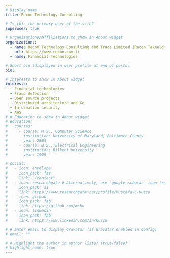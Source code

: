 ```yaml
---
# Display name
title: Recon Technology Consulting

# Is this the primary user of the site?
superuser: true

# Organizations/Affiliations to show in About widget
organizations:
  - name: Recon Technology Consulting and Trade Limited (Recon Teknoloji Danışmanlık ve Ticaret Ltd. Şti.)
    url: https://www.recon.com.tr
  - name: Financial Technologies

# Short bio (displayed in user profile at end of posts)
bio:

# Interests to show in About widget
interests:
  - Financial technologies
  - Fraud detection
  - Open source projects
  - Distributed architecture and Go
  - Information security
  - AWS
# # Education to show in About widget
# education:
#   courses:
#     - course: M.S., Computer Science
#       institution: University of Maryland, Baltimore County
#       year: 2004
#     - course: B.S., Electrical Engineering
#       institution: Bilkent University
#       year: 1999

# social:
#   - icon: envelope
#     icon_pack: fas
#     link: "/contact"
#   - icon: researchgate # Alternatively, use `google-scholar` icon from `ai` icon pack
#     icon_pack: ai
#     link: https://www.researchgate.net/profile/Mustafa-C-Kuscu
#   - icon: github
#     icon_pack: fab
#     link: https://github.com/mcku
#   - icon: linkedin
#     icon_pack: fab
#     link: https://www.linkedin.com/in/kuscu

# # Enter email to display Gravatar (if Gravatar enabled in Config)
# email: ""

# # Highlight the author in author lists? (true/false)
# highlight_name: true
---
```


